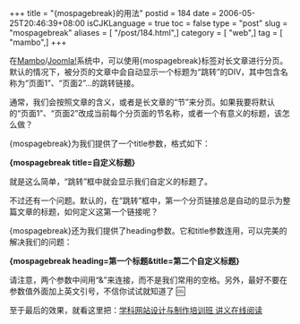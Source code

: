 +++
title = "{mospagebreak}的用法"
postid = 184
date = 2006-05-25T20:46:39+08:00
isCJKLanguage = true
toc = false
type = "post"
slug = "mospagebreak"
aliases = [ "/post/184.html",]
category = [ "web",]
tag = [ "mambo",]
+++


在[Mambo](http://www.mamboserver.com)/[Joomla!](http://www.joomla.org)系统中，可以使用{mospagebreak}标签对长文章进行分页。默认的情况下，被分页的文章中会自动显示一个标题为“跳转”的DIV，其中包含名称为“页面1”、“页面2”...的跳转链接。

通常，我们会按照文章的含义，或者是长文章的“节”来分页。如果我要将默认的“页面1”、“页面2”改成当前每个分页面的节名称，或者一个有意义的标题，该怎么做？

{mospagebreak}为我们提供了一个title参数，格式如下：

**{mospagebreak title=自定义标题}**

就是这么简单，“跳转”框中就会显示我们自定义的标题了。

不过还有一个问题。默认的，在“跳转”框中，第一个分页链接总是自动的显示为整篇文章的标题，如何定义这第一个链接呢？

{mospagebreak}还为我们提供了heading参数。它和title参数连用，可以完美的解决我们的问题：

**{mospagebreak heading=第一个标题&title=第二个自定义标题}**

请注意，两个参数中间用“&”来连接，而不是我们常用的空格。另外，最好不要在参数值外面加上英文引号，不信你试试就知道了
:cool:

至于最后的效果，就看这里把：[学科网站设计与制作培训班
讲义在线阅读](http://cai.mediasky.cn/index.php?option=com_content&task=view&id=53&Itemid=13)

